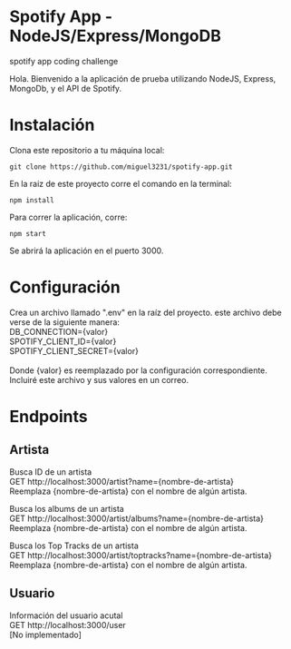 # Spotify App - NodeJS/Express/MongoDB
spotify app coding challenge

Hola. Bienvenido  a la aplicación de prueba utilizando NodeJS, Express, MongoDb, y el API de Spotify.

# Instalación

Clona este repositorio a tu máquina local:

`git clone https://github.com/miguel3231/spotify-app.git`

En la raiz de este proyecto corre el comando en la terminal:

`npm install`

Para correr la aplicación, corre:

`npm start`

Se abrirá la aplicación en el puerto 3000.

# Configuración

Crea un archivo llamado ".env" en la raíz del proyecto. este archivo debe verse de la siguiente manera:<br>
DB_CONNECTION={valor}<br>
SPOTIFY_CLIENT_ID={valor}<br>
SPOTIFY_CLIENT_SECRET={valor}<br>
<br>
Donde {valor} es reemplazado por la configuración correspondiente.
Incluiré este archivo y sus valores en un correo. 

# Endpoints

## Artista

Busca ID de un artista<br>
GET http://localhost:3000/artist?name={nombre-de-artista}<br>
Reemplaza {nombre-de-artista} con el nombre de algún artista.

Busca los albums de un artista<br>
GET http://localhost:3000/artist/albums?name={nombre-de-artista}<br>
Reemplaza {nombre-de-artista} con el nombre de algún artista.

Busca los Top Tracks de un artista<br>
GET http://localhost:3000/artist/toptracks?name={nombre-de-artista}<br>
Reemplaza {nombre-de-artista} con el nombre de algún artista.

## Usuario

Información del usuario acutal<br>
GET http://localhost:3000/user<br>
[No implementado]